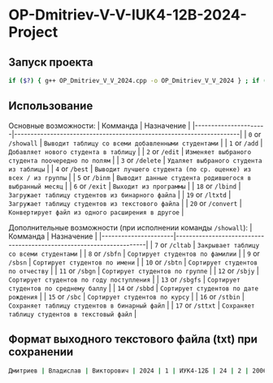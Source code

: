 # OP-Dmitriev-V-V-IUK4-12B-2024-Project
 
## Запуск проекта
```bash
if ($?) { g++ OP_Dmitriev_V_V_2024.cpp -o OP_Dmitriev_V_V_2024 } ; if ($?) { .\OP_Dmitriev_V_V_2024 }
```
## Использование
Основные возможности:
| Комманда             | Назначение                                                          |
|----------------------|---------------------------------------------------------------------|
| `0` or `/showall`    | `Выводит таблицу со всеми добавленными студентами`                  |
| `1` or `/add`        | `Добавляет нового студента в таблицу`                               |
| `2` or `/edit`       | `Изменяет выбраного студента поочередно по полям`                   |
| `3` or `/delete`     | `Удаляет выбраного студента из таблицы`                             |
| `4` or `/best`       | `Выводит лучшего студента (по ср. оценке) из всех / из группы`      |
| `5` or `/binm`       | `Выводит данные студента родившегося в выбранный месяц`             |
| `6` or `/exit`       | `Выходит из программы`                                              |
| `18` or `/lbind`     | `Загружает таблицу студентов из бинарного файла`                    |
| `19` or `/ltxtd`     | `Загружает таблицу студентов из текстового файла`                   |
| `20` or `/convert`   | `Конвертирует файл из одного расширения в другое`                   |

Дополнительные возможности (при исполнении команды `/showall`):
| Комманда             | Назначение                                                          |
|----------------------|---------------------------------------------------------------------|
| `7` or `/cltab`      | `Закрывает таблицу со всеми студентами`                             |
| `8` or `/sbfn`       | `Сортирует студентов по фамилии`                                    |
| `9` or `/sbsn`       | `Сортирует студентов по имени`                                      |
| `10` or `/sbtn`      | `Сортирует студентов по отчеству`                                   |
| `11` or `/sbgn`      | `Сортирует студентов по группе`                                     |
| `12` or `/sbjy`      | `Сортирует студентов по году поступления`                           |
| `13` or `/sbgfs`     | `Сортирует студентов по среднему баллу`                             |
| `14` or `/sbbd`      | `Сортирует студентов по дате рождения`                              |
| `15` or `/sbc`       | `Сортирует студентов по курсу`                                      |
| `16` or `/stbin`     | `Сохраняет таблицу студентов в бинарный файл`                       |
| `17` or `/sttxt`     | `Сохраняет таблицу студентов в текстовый файл`                      |

## Формат выходного текстового файла (txt) при сохранении
```bash
Дмитриев | Владислав | Викторович | 2024 | 1 | ИУК4-12Б | 24 | 2 | 2006 | 4 5 5 5 | 4.75
```
